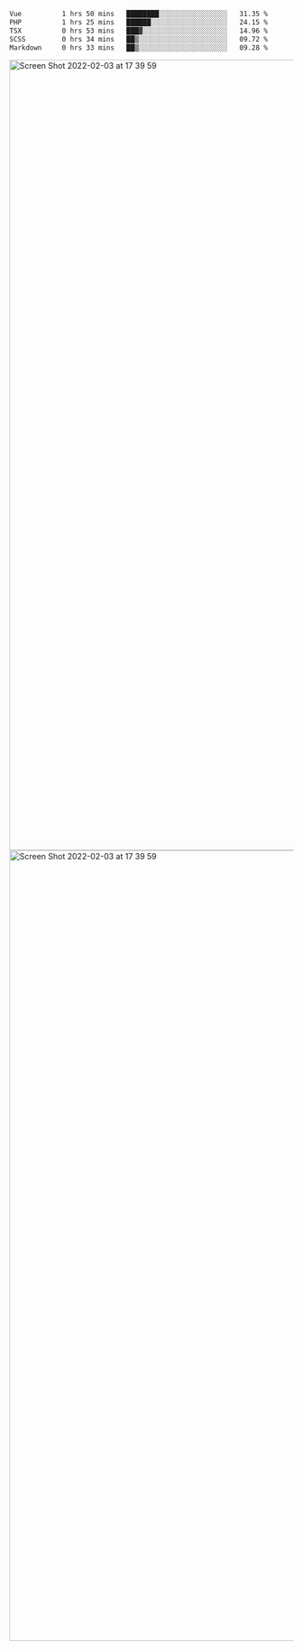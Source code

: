 <!--START_SECTION:waka-->

```txt
Vue          1 hrs 50 mins   ████████░░░░░░░░░░░░░░░░░   31.35 %
PHP          1 hrs 25 mins   ██████░░░░░░░░░░░░░░░░░░░   24.15 %
TSX          0 hrs 53 mins   ███▓░░░░░░░░░░░░░░░░░░░░░   14.96 %
SCSS         0 hrs 34 mins   ██▒░░░░░░░░░░░░░░░░░░░░░░   09.72 %
Markdown     0 hrs 33 mins   ██▒░░░░░░░░░░░░░░░░░░░░░░   09.28 %
```

<!--END_SECTION:waka-->

<img width="1400" alt="Screen Shot 2022-02-03 at 17 39 59" src="https://user-images.githubusercontent.com/45716542/152387304-f2b60485-53a6-4f4b-a818-5cefb1b0c0ae.png">
<img width="1400" alt="Screen Shot 2022-02-03 at 17 39 59" src="https://user-images.githubusercontent.com/45716542/152387273-ea5cdf21-2a45-44da-8bef-00c1763b1d42.png">
